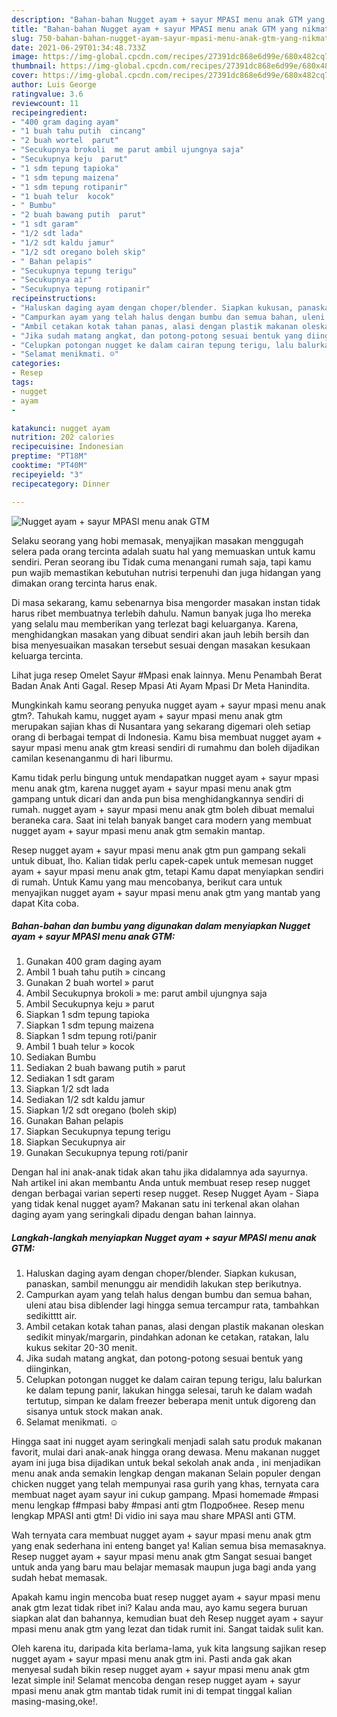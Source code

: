 ```yaml
---
description: "Bahan-bahan Nugget ayam + sayur MPASI menu anak GTM yang nikmat Untuk Jualan"
title: "Bahan-bahan Nugget ayam + sayur MPASI menu anak GTM yang nikmat Untuk Jualan"
slug: 750-bahan-bahan-nugget-ayam-sayur-mpasi-menu-anak-gtm-yang-nikmat-untuk-jualan
date: 2021-06-29T01:34:48.733Z
image: https://img-global.cpcdn.com/recipes/27391dc868e6d99e/680x482cq70/nugget-ayam-sayur-mpasi-menu-anak-gtm-foto-resep-utama.jpg
thumbnail: https://img-global.cpcdn.com/recipes/27391dc868e6d99e/680x482cq70/nugget-ayam-sayur-mpasi-menu-anak-gtm-foto-resep-utama.jpg
cover: https://img-global.cpcdn.com/recipes/27391dc868e6d99e/680x482cq70/nugget-ayam-sayur-mpasi-menu-anak-gtm-foto-resep-utama.jpg
author: Luis George
ratingvalue: 3.6
reviewcount: 11
recipeingredient:
- "400 gram daging ayam"
- "1 buah tahu putih  cincang"
- "2 buah wortel  parut"
- "Secukupnya brokoli  me parut ambil ujungnya saja"
- "Secukupnya keju  parut"
- "1 sdm tepung tapioka"
- "1 sdm tepung maizena"
- "1 sdm tepung rotipanir"
- "1 buah telur  kocok"
- " Bumbu"
- "2 buah bawang putih  parut"
- "1 sdt garam"
- "1/2 sdt lada"
- "1/2 sdt kaldu jamur"
- "1/2 sdt oregano boleh skip"
- " Bahan pelapis"
- "Secukupnya tepung terigu"
- "Secukupnya air"
- "Secukupnya tepung rotipanir"
recipeinstructions:
- "Haluskan daging ayam dengan choper/blender. Siapkan kukusan, panaskan, sambil menunggu air mendidih lakukan step berikutnya."
- "Campurkan ayam yang telah halus dengan bumbu dan semua bahan, uleni atau bisa diblender lagi hingga semua tercampur rata, tambahkan sedikitttt air."
- "Ambil cetakan kotak tahan panas, alasi dengan plastik makanan oleskan sedikit minyak/margarin, pindahkan adonan ke cetakan, ratakan, lalu kukus sekitar 20-30 menit."
- "Jika sudah matang angkat, dan potong-potong sesuai bentuk yang diinginkan,"
- "Celupkan potongan nugget ke dalam cairan tepung terigu, lalu balurkan ke dalam tepung panir, lakukan hingga selesai, taruh ke dalam wadah tertutup, simpan ke dalam freezer beberapa menit untuk digoreng dan sisanya untuk stock makan anak."
- "Selamat menikmati. ☺️"
categories:
- Resep
tags:
- nugget
- ayam
- 

katakunci: nugget ayam  
nutrition: 202 calories
recipecuisine: Indonesian
preptime: "PT18M"
cooktime: "PT40M"
recipeyield: "3"
recipecategory: Dinner

---
```



![Nugget ayam + sayur MPASI menu anak GTM](https://img-global.cpcdn.com/recipes/27391dc868e6d99e/680x482cq70/nugget-ayam-sayur-mpasi-menu-anak-gtm-foto-resep-utama.jpg)

Selaku seorang yang hobi memasak, menyajikan masakan menggugah selera pada orang tercinta adalah suatu hal yang memuaskan untuk kamu sendiri. Peran seorang ibu Tidak cuma menangani rumah saja, tapi kamu pun wajib memastikan kebutuhan nutrisi terpenuhi dan juga hidangan yang dimakan orang tercinta harus enak.

Di masa  sekarang, kamu sebenarnya bisa mengorder masakan instan tidak harus ribet membuatnya terlebih dahulu. Namun banyak juga lho mereka yang selalu mau memberikan yang terlezat bagi keluarganya. Karena, menghidangkan masakan yang dibuat sendiri akan jauh lebih bersih dan bisa menyesuaikan masakan tersebut sesuai dengan masakan kesukaan keluarga tercinta. 

Lihat juga resep Omelet Sayur #Mpasi enak lainnya. Menu Penambah Berat Badan Anak Anti Gagal. Resep Mpasi Ati Ayam Mpasi Dr Meta Hanindita.

Mungkinkah kamu seorang penyuka nugget ayam + sayur mpasi menu anak gtm?. Tahukah kamu, nugget ayam + sayur mpasi menu anak gtm merupakan sajian khas di Nusantara yang sekarang digemari oleh setiap orang di berbagai tempat di Indonesia. Kamu bisa membuat nugget ayam + sayur mpasi menu anak gtm kreasi sendiri di rumahmu dan boleh dijadikan camilan kesenanganmu di hari liburmu.

Kamu tidak perlu bingung untuk mendapatkan nugget ayam + sayur mpasi menu anak gtm, karena nugget ayam + sayur mpasi menu anak gtm gampang untuk dicari dan anda pun bisa menghidangkannya sendiri di rumah. nugget ayam + sayur mpasi menu anak gtm boleh dibuat memalui beraneka cara. Saat ini telah banyak banget cara modern yang membuat nugget ayam + sayur mpasi menu anak gtm semakin mantap.

Resep nugget ayam + sayur mpasi menu anak gtm pun gampang sekali untuk dibuat, lho. Kalian tidak perlu capek-capek untuk memesan nugget ayam + sayur mpasi menu anak gtm, tetapi Kamu dapat menyiapkan sendiri di rumah. Untuk Kamu yang mau mencobanya, berikut cara untuk menyajikan nugget ayam + sayur mpasi menu anak gtm yang mantab yang dapat Kita coba.

<!--inarticleads1-->

##### Bahan-bahan dan bumbu yang digunakan dalam menyiapkan Nugget ayam + sayur MPASI menu anak GTM:

1. Gunakan 400 gram daging ayam
1. Ambil 1 buah tahu putih » cincang
1. Gunakan 2 buah wortel » parut
1. Ambil Secukupnya brokoli » me: parut ambil ujungnya saja
1. Ambil Secukupnya keju » parut
1. Siapkan 1 sdm tepung tapioka
1. Siapkan 1 sdm tepung maizena
1. Siapkan 1 sdm tepung roti/panir
1. Ambil 1 buah telur » kocok
1. Sediakan  Bumbu
1. Sediakan 2 buah bawang putih » parut
1. Sediakan 1 sdt garam
1. Siapkan 1/2 sdt lada
1. Sediakan 1/2 sdt kaldu jamur
1. Siapkan 1/2 sdt oregano (boleh skip)
1. Gunakan  Bahan pelapis
1. Siapkan Secukupnya tepung terigu
1. Siapkan Secukupnya air
1. Gunakan Secukupnya tepung roti/panir


Dengan hal ini anak-anak tidak akan tahu jika didalamnya ada sayurnya. Nah artikel ini akan membantu Anda untuk membuat resep resep nugget dengan berbagai varian seperti resep nugget. Resep Nugget Ayam - Siapa yang tidak kenal nugget ayam? Makanan satu ini terkenal akan olahan daging ayam yang seringkali dipadu dengan bahan lainnya. 

<!--inarticleads2-->

##### Langkah-langkah menyiapkan Nugget ayam + sayur MPASI menu anak GTM:

1. Haluskan daging ayam dengan choper/blender. Siapkan kukusan, panaskan, sambil menunggu air mendidih lakukan step berikutnya.
1. Campurkan ayam yang telah halus dengan bumbu dan semua bahan, uleni atau bisa diblender lagi hingga semua tercampur rata, tambahkan sedikitttt air.
1. Ambil cetakan kotak tahan panas, alasi dengan plastik makanan oleskan sedikit minyak/margarin, pindahkan adonan ke cetakan, ratakan, lalu kukus sekitar 20-30 menit.
1. Jika sudah matang angkat, dan potong-potong sesuai bentuk yang diinginkan,
1. Celupkan potongan nugget ke dalam cairan tepung terigu, lalu balurkan ke dalam tepung panir, lakukan hingga selesai, taruh ke dalam wadah tertutup, simpan ke dalam freezer beberapa menit untuk digoreng dan sisanya untuk stock makan anak.
1. Selamat menikmati. ☺️


Hingga saat ini nugget ayam seringkali menjadi salah satu produk makanan favorit, mulai dari anak-anak hingga orang dewasa. Menu makanan nugget ayam ini juga bisa dijadikan untuk bekal sekolah anak anda , ini menjadikan menu anak anda semakin lengkap dengan makanan Selain populer dengan chicken nugget yang telah mempunyai rasa gurih yang khas, ternyata cara membuat naget ayam sayur ini cukup gampang. Mpasi homemade #mpasi menu lengkap f#mpasi baby #mpasi anti gtm Подробнее. Resep menu lengkap MPASI anti gtm! Di vidio ini saya mau share MPASI anti GTM. 

Wah ternyata cara membuat nugget ayam + sayur mpasi menu anak gtm yang enak sederhana ini enteng banget ya! Kalian semua bisa memasaknya. Resep nugget ayam + sayur mpasi menu anak gtm Sangat sesuai banget untuk anda yang baru mau belajar memasak maupun juga bagi anda yang sudah hebat memasak.

Apakah kamu ingin mencoba buat resep nugget ayam + sayur mpasi menu anak gtm lezat tidak ribet ini? Kalau anda mau, ayo kamu segera buruan siapkan alat dan bahannya, kemudian buat deh Resep nugget ayam + sayur mpasi menu anak gtm yang lezat dan tidak rumit ini. Sangat taidak sulit kan. 

Oleh karena itu, daripada kita berlama-lama, yuk kita langsung sajikan resep nugget ayam + sayur mpasi menu anak gtm ini. Pasti anda gak akan menyesal sudah bikin resep nugget ayam + sayur mpasi menu anak gtm lezat simple ini! Selamat mencoba dengan resep nugget ayam + sayur mpasi menu anak gtm mantab tidak rumit ini di tempat tinggal kalian masing-masing,oke!.

